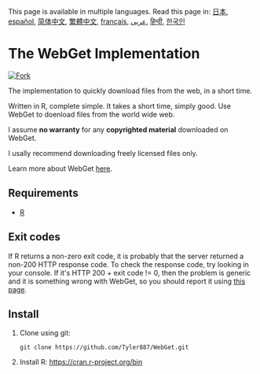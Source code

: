 <!-- # WebGet  [![GitHub forks](https://img.shields.io/github/forks/Tyler887/WebGet?label=Fork&style=social)](https://github.com/Tyler887/WebGet/fork)  The implementation to download files from the Web, in a short time.  Written in R, complete simple. It takes a short time, simply good. Use WebGet to retrieve files from the world wide web.    I assume **no warranty** for any **copyrighted material** downloaded on WebGet. I usally recommend downloading freely licensed files only. <br />https://github.com?Tyler887/WebGet/commit/main/ -->
This page is available in multiple languages.
Read this page in: [日本](README.ja.md), [español](README.es.md), [简体中文](README.zh-CN.md), [繁體中文](README.zh-TW.md), [français](README.fr.md), [عربى](README.ar.md), [हिन्दी](README.hi.md), [한국인](README.ko.md)
# The WebGet Implementation

[![Fork](https://img.shields.io/github/forks/Tyler887/WebGet?label=Fork&style=social)](https://github.com/Tyler887/WebGet/fork)

The implementation to quickly download files from the web, in a short time.

Written in R, complete simple. It takes a short time, simply good. Use WebGet to doenload files from the world wide web.

I assume **no warranty** for any **copyrighted material** downloaded on WebGet.

I usally recommend downloading freely licensed files only.

Learn more about WebGet [here](https://github.com/Tyler887/WebGet/wiki/WebGet).
## Requirements
* [R](https://r-project.org)
## Exit codes
If R returns a non-zero exit code, it is probably that the server returned a non-200 HTTP response code. To check the response code, try looking in your console. If it's HTTP 200 + exit code != 0, then the problem is generic and it is something wrong with WebGet, so you should report it using [this page](https://github.com/Tyler887/WebGet/issues/new?template=bug_report.md).
## Install
1. Clone using git:
   ```
   git clone https://github.com/Tyler887/WebGet.git
   ```
2. Install R: https://cran.r-project.org/bin

